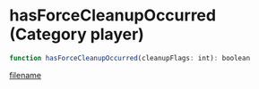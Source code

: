 # hasForceCleanupOccurred (Category player)

```js
function hasForceCleanupOccurred(cleanupFlags: int): boolean
```

[filename](hasForceCleanupOccurred_m.md ':include')
